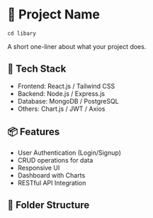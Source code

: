 # 🚀 Project Name
```
cd libary
```
A short one-liner about what your project does.

## 🧰 Tech Stack

- Frontend: React.js / Tailwind CSS
- Backend: Node.js / Express.js
- Database: MongoDB / PostgreSQL
- Others: Chart.js / JWT / Axios

## 📦 Features

- User Authentication (Login/Signup)
- CRUD operations for data
- Responsive UI
- Dashboard with Charts
- RESTful API Integration

## 📂 Folder Structure

